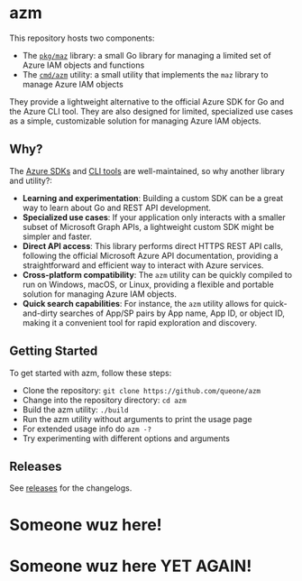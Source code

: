 # azm
This repository hosts two components:

- The [`pkg/maz`](pkg/maz/README.md) library: a small Go library for managing a limited set of Azure IAM objects and functions
- The [`cmd/azm`](cmd/azm/README.md) utility: a small utility that implements the `maz` library to manage Azure IAM objects

They provide a lightweight alternative to the official Azure SDK for Go and the Azure CLI tool. They are also designed for limited, specialized use cases as a simple, customizable solution for managing Azure IAM objects.

## Why?
The [Azure SDKs](https://github.com/Azure/azure-sdk-for-go) and [CLI tools](https://learn.microsoft.com/en-us/cli/azure/) are well-maintained, so why another library and utility?:
- **Learning and experimentation**: Building a custom SDK can be a great way to learn about Go and REST API development.
- **Specialized use cases**: If your application only interacts with a smaller subset of Microsoft Graph APIs, a lightweight custom SDK might be simpler and faster.
- **Direct API access**: This library performs direct HTTPS REST API calls, following the official Microsoft Azure API documentation, providing a straightforward and efficient way to interact with Azure services.
- **Cross-platform compatibility**: The `azm` utility can be quickly compiled to run on Windows, macOS, or Linux, providing a flexible and portable solution for managing Azure IAM objects.
- **Quick search capabilities**: For instance, the `azm` utility allows for quick-and-dirty searches of App/SP pairs by App name, App ID, or object ID, making it a convenient tool for rapid exploration and discovery.

## Getting Started
To get started with azm, follow these steps:
- Clone the repository: `git clone https://github.com/queone/azm`
- Change into the repository directory: `cd azm`
- Build the azm utility: `./build`
- Run the azm utility without arguments to print the usage page
- For extended usage info do `azm -?`
- Try experimenting with different options and arguments

## Releases

See [releases](releases.md) for the changelogs.

# Someone wuz here!

# Someone wuz here YET AGAIN!

